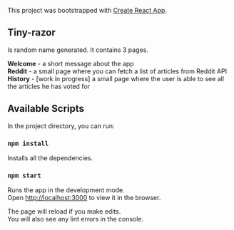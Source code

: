 This project was bootstrapped with [Create React App](https://github.com/facebook/create-react-app).

## Tiny-razor
Is random name generated. It contains 3 pages.

<b>Welcome</b> - a short message about the app <br>
<b>Reddit</b> - a small page where you can fetch a list of articles from Reddit API <br>
<b>History</b> - [work in progress] a small page where the user is able to see all the articles he has voted for <br>

## Available Scripts

In the project directory, you can run:

### `npm install`
Installs all the dependencies.

### `npm start`

Runs the app in the development mode.<br>
Open [http://localhost:3000](http://localhost:3000) to view it in the browser.

The page will reload if you make edits.<br>
You will also see any lint errors in the console.
